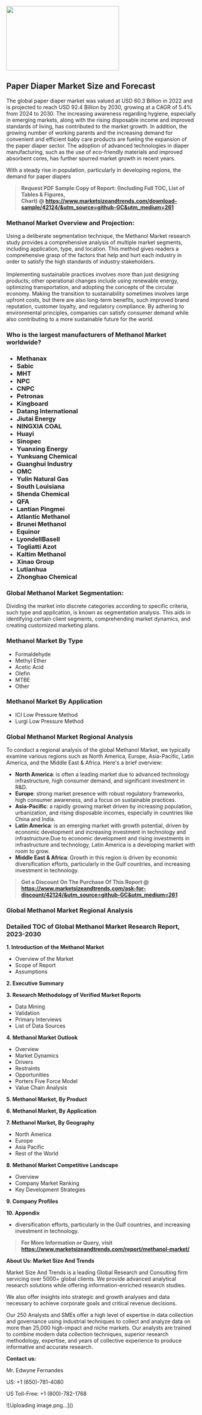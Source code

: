 <p><img class="alignnone size-medium wp-image-20088" src="https://ffe5etoiles.com/wp-content/uploads/2024/12/MST1-300x171.png" alt="" width="300" height="171" /></p><h2>Paper Diaper Market Size and Forecast</h2><p>The global paper diaper market was valued at USD 60.3 Billion in 2022 and is projected to reach USD 92.4 Billion by 2030, growing at a CAGR of 5.4% from 2024 to 2030. The increasing awareness regarding hygiene, especially in emerging markets, along with the rising disposable income and improved standards of living, has contributed to the market growth. In addition, the growing number of working parents and the increasing demand for convenient and efficient baby care products are fueling the expansion of the paper diaper sector. The adoption of advanced technologies in diaper manufacturing, such as the use of eco-friendly materials and improved absorbent cores, has further spurred market growth in recent years.</p><p>With a steady rise in population, particularly in developing regions, the demand for paper diapers</p><blockquote id="" class=""><strong>Request PDF Sample Copy of Report: (Including Full TOC, List of Tables &amp; Figures, Chart)&nbsp;@&nbsp;<strong><a href="https://www.marketsizeandtrends.com/download-sample/42124/&utm_source=github-GC&utm_medium=261" target="_blank">https://www.marketsizeandtrends.com/download-sample/42124/&utm_source=github-GC&utm_medium=261</a></strong></strong></blockquote><h3 id="" class="">Methanol Market&nbsp;Overview and Projection:</h3><p id="" class="">Using a deliberate segmentation technique, the Methanol Market research study provides a comprehensive analysis of multiple market segments, including application, type, and location. This method gives readers a comprehensive grasp of the factors that help and hurt each industry in order to satisfy the high standards of industry stakeholders. <br /> <br />Implementing sustainable practices involves more than just designing products; other operational changes include using renewable energy, optimizing transportation, and adopting the concepts of the circular economy. Making the transition to sustainability sometimes involves large upfront costs, but there are also long-term benefits, such improved brand reputation, customer loyalty, and regulatory compliance. By adhering to environmental principles, companies can satisfy consumer demand while also contributing to a more sustainable future for the world.</p><h3 id="" class="">Who is the largest manufacturers of&nbsp;Methanol Market worldwide?</h3><h3 class=""><p><ul><li>Methanax </li><li> Sabic </li><li> MHT </li><li> NPC </li><li> CNPC </li><li> Petronas </li><li> Kingboard </li><li> Datang International </li><li> Jiutai Energy </li><li> NINGXIA COAL </li><li> Huayi </li><li> Sinopec </li><li> Yuanxing Energy </li><li> Yunkuang Chemical </li><li> Guanghui Industry </li><li> OMC </li><li> Yulin Natural Gas </li><li> South Louisiana </li><li> Shenda Chemical </li><li> QFA </li><li> Lantian Pingmei </li><li> Atlantic Methanol </li><li> Brunei Methanol </li><li> Equinor </li><li> LyondellBasell </li><li> Togliatti Azot </li><li> Kaltim Methanol </li><li> Xinao Group </li><li> Lutianhua </li><li> Zhonghao Chemical</li></ul></p></h3><h3 id="" class="">Global&nbsp;Methanol Market Segmentation:</h3><p id="" class="">Dividing the market into discrete categories according to specific criteria, such type and application, is known as segmentation analysis. This aids in identifying certain client segments, comprehending market dynamics, and creating customized marketing plans.</p><h3 id="" class="">Methanol Market&nbsp;By Type</h3><p><p><ul><li>Formaldehyde </li><li> Methyl Ether </li><li> Acetic Acid </li><li> Olefin </li><li> MTBE </li><li> Other</p></li></ul></p></p><h3 id="" class="">Methanol Market&nbsp;By Application</h3><p class=""><p><ul><li>ICI Low Pressure Method </li><li> Lurgi Low Pressure Method</li></ul></p></p><h3 id="" class="">Global Methanol Market Regional Analysis</h3><p id="" class="">To conduct a regional analysis of the global Methanol Market, we typically examine various regions such as North America, Europe, Asia-Pacific, Latin America, and the Middle East &amp; Africa. Here's a brief overview:</p><ul><li><strong>North America</strong>: is often a leading market due to advanced technology infrastructure, high consumer demand, and significant investment in R&amp;D.</li><li><strong>Europe</strong>: strong market presence with robust regulatory frameworks, high consumer awareness, and a focus on sustainable practices.</li><li><strong>Asia-Pacific</strong>: a rapidly growing market driven by increasing population, urbanization, and rising disposable incomes, especially in countries like China and India.</li><li><strong>Latin America</strong>: is an emerging market with growth potential, driven by economic development and increasing investment in technology and infrastructure.Due to economic development and rising investments in infrastructure and technology, Latin America is a developing market with room to grow.</li><li><strong>Middle East &amp; Africa</strong>: Growth in this region is driven by economic diversification efforts, particularly in the Gulf countries, and increasing investment in technology.</li></ul><blockquote id="" class=""><strong>Get a Discount On The Purchase Of This Report @ <strong><a href="https://www.marketsizeandtrends.com/ask-for-discount/42124/&utm_source=github-GC&utm_medium=261" target="_blank">https://www.marketsizeandtrends.com/ask-for-discount/42124/&utm_source=github-GC&utm_medium=261</a></strong></strong></blockquote><h3 id="" class="">Global Methanol Market Regional Analysis</h3><h3 id="" class="">Detailed TOC of Global Methanol Market Research Report, 2023-2030</h3><p id="" class=""><strong>1. Introduction of the Methanol Market</strong></p><ul><li>Overview of the Market</li><li>Scope of Report</li><li>Assumptions</li></ul><p id="" class=""><strong>2. Executive Summary</strong></p><p id="" class=""><strong>3. Research Methodology of Verified Market Reports</strong></p><ul><li>Data Mining</li><li>Validation</li><li>Primary Interviews</li><li>List of Data Sources</li></ul><p id="" class=""><strong>4. Methanol Market Outlook</strong></p><ul><li>Overview</li><li>Market Dynamics</li><li>Drivers</li><li>Restraints</li><li>Opportunities</li><li>Porters Five Force Model</li><li>Value Chain Analysis</li></ul><p id="" class=""><strong>5. Methanol Market, By Product</strong></p><p id="" class=""><strong>6. Methanol Market, By Application</strong></p><p id="" class=""><strong>7. Methanol Market, By Geography</strong></p><ul><li>North America</li><li>Europe</li><li>Asia Pacific</li><li>Rest of the World</li></ul><p id="" class=""><strong>8. Methanol Market Competitive Landscape</strong></p><ul><li>Overview</li><li>Company Market Ranking</li><li>Key Development Strategies</li></ul><p id="" class=""><strong>9. Company Profiles</strong></p><p id="" class=""><strong>10. Appendix</strong></p><ul><li>diversification efforts, particularly in the Gulf countries, and increasing investment in technology.</li></ul><blockquote id="" class=""><strong>For More Information or Query, visit <strong><strong><a href="https://www.marketsizeandtrends.com/report/methanol-market/" target="_blank">https://www.marketsizeandtrends.com/report/methanol-market/</a></strong></strong></strong></blockquote><p id="" class=""><strong>About Us: Market Size And Trends</strong></p><p id="" class="">Market Size And Trends is a leading Global Research and Consulting firm servicing over 5000+ global clients. We provide advanced analytical research solutions while offering information-enriched research studies.</p><p id="" class="">We also offer insights into strategic and growth analyses and data necessary to achieve corporate goals and critical revenue decisions.</p><p id="" class="">Our 250 Analysts and SMEs offer a high level of expertise in data collection and governance using industrial techniques to collect and analyze data on more than 25,000 high-impact and niche markets. Our analysts are trained to combine modern data collection techniques, superior research methodology, expertise, and years of collective experience to produce informative and accurate research.</p><p id="" class=""><strong>Contact us:</strong></p><p id="" class="">Mr. Edwyne Fernandes</p><p id="" class="">US: +1 (650)-781-4080</p><p id="" class="">US Toll-Free: +1 (800)-782-1768</p>
![Uploading image.png…]()
